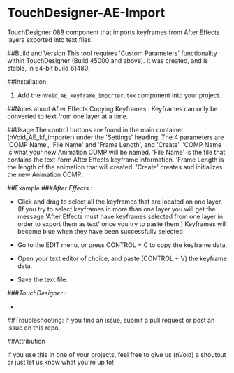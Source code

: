 # TouchDesigner-AE-Import
TouchDesigner 088 component that imports keyframes from After Effects layers exported into text files.

##Build and Version
This tool requires 'Custom Parameters' functionality within TouchDesigner (Build 45000 and above). It was created, and is stable, in 64-bit build 61480.

##Installation
1. Add the ```nVoid_AE_keyframe_importer.tox``` component into your project.

##Notes about After Effects
Copying Keyframes :
Keyframes can only be converted to text from one layer at a time.

##Usage
The control buttons are found in the main container (nVoid_AE_kf_importer) under the 'Settings' heading.
The 4 parameters are 'COMP Name', 'File Name' and 'Frame Length', and 'Create'. 'COMP Name is what your new Animation COMP will be named. 'File Name' is the file that contains the text-form After Effects keyframe information. 'Frame Length is the length of the animation that will created. 'Create' creates and initializes the new Animation COMP.

##Example
###*After Effects :*

- Click and drag to select all the keyframes that are located on one layer. (If you try to select keyframes in more than one layer you will get the message 'After Effects must have keyframes selected from one layer in order to export them as text' once you try to paste them.) Keyframes will become blue when they have been successfully selected

- Go to the EDIT menu, or press CONTROL + C to copy the keyframe data. 

- Open your text editor of choice, and paste (CONTROL + V) the keyframe data.

- Save the text file.

###*TouchDesigner :*

- 


##Troubleshooting:
If you find an issue, submit a pull request or post an issue on this repo. 

##Attribution

If you use this in one of your projects, feel free to give us (nVoid) a shoutout or just let us know what you're up to! 

